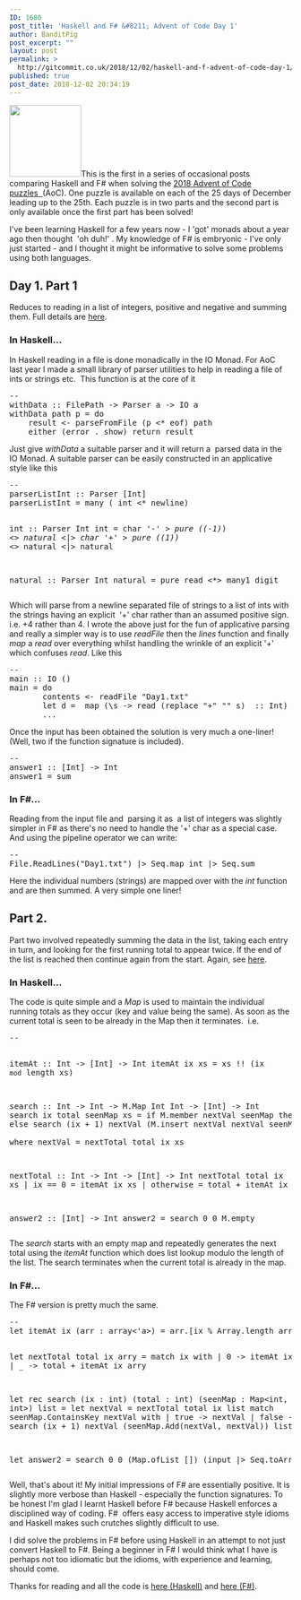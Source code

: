 ```yaml
---
ID: 1680
post_title: 'Haskell and F# &#8211; Advent of Code Day 1'
author: BanditPig
post_excerpt: ""
layout: post
permalink: >
  http://gitcommit.co.uk/2018/12/02/haskell-and-f-advent-of-code-day-1/
published: true
post_date: 2018-12-02 20:34:19
---
```

<img class="alignnone size-full wp-image-317" src="http://gitcommit.co.uk/wp-content/uploads/2017/03/refresh.png" alt="" width="128" height="128" />This is the first in a series of occasional posts comparing Haskell and F# when solving the <a href="https://adventofcode.com/2018">2018 Advent of Code puzzles  </a>(AoC). One puzzle is available on each of the 25 days of December leading up to the 25th. Each puzzle is in two parts and the second part is only available once the first part has been solved!

I've been learning Haskell for a few years now - I 'got' monads about a year ago then thought  'oh duh!' . My knowledge of F# is embryonic - I've only just started - and I thought it might be informative to solve some problems using both languages.
<h2>Day 1. Part 1</h2>
Reduces to reading in a list of integers, positive and negative and summing them. Full details are <a href="https://adventofcode.com/2018/day/1">here</a>.
<h3>In Haskell...</h3>
In Haskell reading in a file is done monadically in the IO Monad. For AoC  last year I made a small library of parser utilities to help in reading a file of ints or strings etc.  This function is at the core of it
<pre class="lang:haskell decode:true">--
withData :: FilePath -&gt; Parser a -&gt; IO a
withData path p = do
    result &lt;- parseFromFile (p &lt;* eof) path
    either (error . show) return result</pre>
Just give <em>withData</em> a suitable parser and it will return a  parsed data in the IO Monad. A suitable parser can be easily constructed in an applicative style like this
<pre class="lang:haskell decode:true ">--
parserListInt :: Parser [Int]
parserListInt = many ( int &lt;* newline)

int :: Parser Int
int = char '-' *&gt; pure ((-1)*) &lt;*&gt; natural &lt;|&gt; char '+' *&gt; pure ((1)*) &lt;*&gt; natural &lt;|&gt; natural

natural :: Parser Int
natural = pure read &lt;*&gt; many1 digit
</pre>
Which will parse from a newline separated file of strings to a list of ints with the strings having an explicit  '+' char rather than an assumed positive sign. i.e. +4 rather than 4. I wrote the above just for the fun of applicative parsing and really a simpler way is to use <em>readFile</em> then the <em>lines</em> function and finally <em>map</em> a <em>read</em> over everything whilst handling the wrinkle of an explicit '+' which confuses <em>read</em>. Like this
<pre class="lang:haskell decode:true ">--
main :: IO ()
main = do 
       contents &lt;- readFile "Day1.txt"
       let d =  map (\s -&gt; read (replace "+" "" s)  :: Int) $ lines contents
       ...</pre>
Once the input has been obtained the solution is very much a one-liner! (Well, two if the function signature is included).
<pre class="lang:haskell decode:true ">--
answer1 :: [Int] -&gt; Int
answer1 = sum</pre>
<h3>In F#...</h3>
Reading from the input file and  parsing it as  a list of integers was slightly simpler in F# as there's no need to handle the '+' char as a special case. And using the pipeline operator we can write:
<pre class="lang:haskell decode:true">--
File.ReadLines("Day1.txt") |&gt; Seq.map int |&gt; Seq.sum</pre>
Here the individual numbers (strings) are mapped over with the <em>int</em> function and are then summed. A very simple one liner!
<h2>Part 2.</h2>
Part two involved repeatedly summing the data in the list, taking each entry in turn, and looking for the first running total to appear twice. If the end of the list is reached then continue again from the start. Again, see <a href="https://adventofcode.com/2018/day/1">here</a>.
<h3>In Haskell...</h3>
The code is quite simple and a <em>Map</em> is used to maintain the individual running totals as they occur (key and value being the same). As soon as the current total is seen to be already in the Map then it terminates.  i.e.
<pre class="lang:haskell decode:true">--

itemAt :: Int -&gt; [Int] -&gt; Int
itemAt ix xs = xs !! (ix `mod` length xs)

search :: Int -&gt; Int -&gt; M.Map Int Int -&gt; [Int] -&gt; Int
search ix total seenMap xs = 
    if M.member nextVal seenMap
        then nextVal
        else search (ix + 1) nextVal (M.insert nextVal nextVal seenMap) xs  
        where nextVal = nextTotal total ix xs 
   
nextTotal :: Int -&gt; Int -&gt; [Int] -&gt; Int
nextTotal total ix xs 
    | ix == 0 = itemAt ix xs
    | otherwise = total + itemAt ix xs

answer2 :: [Int] -&gt; Int
answer2 = search 0 0 M.empty</pre>
The <em>search</em> starts with an empty map and repeatedly generates the next total using the <em>itemAt</em> function which does list lookup modulo the length of the list. The search terminates when the current total is already in the map.
<h3>In F#...</h3>
The F# version is pretty much the same.
<pre class="lang:haskell decode:true">--
let itemAt ix (arr : array&lt;'a&gt;) = arr.[ix % Array.length arr]

let nextTotal total ix arry =
    match ix with
    | 0 -&gt; itemAt ix arry
    | _ -&gt; total + itemAt ix arry

let rec search (ix : int) (total : int) (seenMap : Map&lt;int, int&gt;) list =
    let nextVal = nextTotal total ix list
    match seenMap.ContainsKey nextVal with
    | true  -&gt; nextVal
    | false -&gt; search (ix + 1) nextVal (seenMap.Add(nextVal, nextVal)) list


let answer2 =
    search 0 0 (Map.ofList []) (input |&gt; Seq.toArray)
</pre>
Well, that's about it! My initial impressions of F# are essentially positive. It is slightly more verbose than Haskell - especially the function signatures. To be honest I'm glad I learnt Haskell before F# because Haskell enforces a disciplined way of coding. F#  offers easy access to imperative style idioms and Haskell makes such crutches slightly difficult to use.

I did solve the problems in F# before using Haskell in an attempt to not just convert Haskell to F#. Being a beginner in F# I would think what I have is perhaps not too idiomatic but the idioms, with experience and learning, should come.

Thanks for reading and all the code is <a href="https://github.com/banditpig/AoC_2018_Haskell">here (Haskell)</a> and <a href="https://github.com/banditpig/AoC_2018_FSharp">here (F#)</a>.

&nbsp;

&nbsp;

&nbsp;